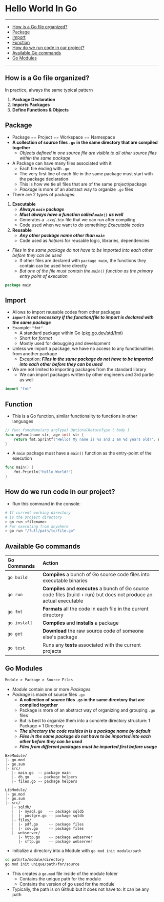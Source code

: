 # Hello World In Go

---

- [How is a Go file organized?](#how-is-a-go-file-organized)
- [Package](#package)
- [Import](#import)
- [Function](#function)
- [How do we run code in our project?](#how-do-we-run-code-in-our-project)
- [Available Go commands](#available-go-commands)
- [Go Modules](#go-modules)

---

## How is a Go file organized?

In practice, always the same typical pattern

1. **Package Declaration**
2. **Imports Packages**
3. **Define Functions & Objects**

## Package

- Package == Project == Workspace == Namespace
- **A collection of source files `.go` in the same directory that are compiled together**
  - *Objects defined in one source file are visible to all other source files within the same package*
- A Package can have many files associated with it
  - Each file ending with `.go`
  - The very first line of each file in the same package must start with the package declaration
  - This is how we tie all files that are of the same project/package
  - *Package* is more of an abstract way to organize `.go` files
- There are 2 types of packages:

1. **Executable**
     - ***Always `main` package***
     - ***Must always have a function called `main()` as well***
     - Generates a `.exe`/`.bin` file that we can run after compiling
     - Code used when we want to *do* something: *Executable codes*
2. **Reusable**
     - ***Any other package name other than `main`***
     - Code used as *helpers* for reusable logic, libraries, dependencies

- *Files in the same package do not have to be imported into each other before they can be used*
  - If other files are declared with `package main`, the functions they contain can be used here directly
  - *But one of the file must contain the `main()` function as the primary entry point of execution*

```go
package main
```

## Import

- Allows to import reusable codes from other packages
- ***`import` is not necessary if the function/file to import is declared with the same package***
- Example: `"fmt"`
  - A standard package within Go ([pkg.go.dev/std/fmt](https://pkg.go.dev/fmt))
  - Short for *format*
  - Mostly used for debugging and development
- Unless we import a package, we have no access to any functionalities from another package
  - Exception: ***Files in the same package do not have to be imported into each other before they can be used***
- We are not limited to importing packages from the standard library
  - We can import packages written by other engineers and 3rd partie as well

```go
import "fmt"
```

## Function

- This is a Go function, similar functionality to functions in other languages

```go
// func funcName(arg argType) OptionalReturnType { body }
func myFunc(name str, age int) str {
    return fmt.Sprintf("Hello! My name is %s and I am %d years old!", name, age)
}
```

- A `main` package must have a `main()` function as the entry-point of the execution

```go
func main() {
    fmt.Println("Hello World!")
}
```

## How do we run code in our project?

- Run this command in the console:

```sh
# If current working directory
# is the project directory
> go run <filename>
# For executing from anywhere
> go run "/full/path/to/file.go"
```

## Available Go commands

Go Commands | Action
:--|:--
`go build`|**Compiles** a bunch of Go source code files into executable binaries
`go run`|**Compiles** and **executes** a bunch of Go source code files (build + run) but does not produce an actual executable
`go fmt`|**Formats** all the code in each file in the current directory
`go install`|**Compiles** and **installs** a package
`go get`|**Download** the raw source code of someone else's package
`go test`|Runs any **tests** associated with the current projects

## Go Modules

```txt
Module > Package > Source Files
```

- *Module* contain one or more *Packages*
- *Package* is made of source files `.go`
  - **A collection of source files `.go` in the same directory that are compiled together**
  - Package is more of an abstract way of organizing and grouping `.go` files
  - But is best to organize them into a concrete directory structure: 1 Package = 1 Directory
  - ***The directory the code resides in is a package name by default***
  - ***Files in the same package do not have to be imported into each other before they can be used***
  - ***Files from different packages must be imported first before usage***

```tree
ExeModule/
|- go.mod
|- go.sum
|- src/
   |- main.go  -- package main
   |- db.go    -- package helpers
   |- files.go -- package helpers

LibModule/
|- go.mod
|- go.sum
|- src/
   |- sqldb/
   |  |- mysql.go   -- package sqldb
   |  |- postgre.go -- package sqldb
   |- files/
   |  |- pdf.go     -- package files
   |  |- csv.go     -- package files
   |- webserver/
      |- http.go    -- package webserver
      |- sftp.go    -- package webserver
```

- Initialize a directory into a Module with `go mod init module/path`

```sh
cd path/to/module/directory
go mod init unique/path/for/source
```

- This creates a `go.mod` file inside of the module folder
  - Contains the unique path for the module
  - Contains the version of go used for the module
- Typically, the path is on Github but it does not have to: It can be any path
